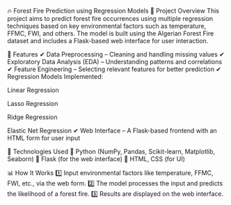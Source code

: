 🔥 Forest Fire Prediction using Regression Models
📌 Project Overview
This project aims to predict forest fire occurrences using multiple regression techniques based on key environmental factors such as temperature, FFMC, FWI, and others. The model is built using the Algerian Forest Fire dataset and includes a Flask-based web interface for user interaction.

🚀 Features
✔ Data Preprocessing – Cleaning and handling missing values
✔ Exploratory Data Analysis (EDA) – Understanding patterns and correlations
✔ Feature Engineering – Selecting relevant features for better prediction
✔ Regression Models Implemented:

Linear Regression

Lasso Regression

Ridge Regression

Elastic Net Regression
✔ Web Interface – A Flask-based frontend with an HTML form for user input

📂 Technologies Used
🔹 Python (NumPy, Pandas, Scikit-learn, Matplotlib, Seaborn)
🔹 Flask (for the web interface)
🔹 HTML, CSS (for UI)

📊 How It Works
1️⃣ Input environmental factors like temperature, FFMC, FWI, etc., via the web form.
2️⃣ The model processes the input and predicts the likelihood of a forest fire.
3️⃣ Results are displayed on the web interface.
